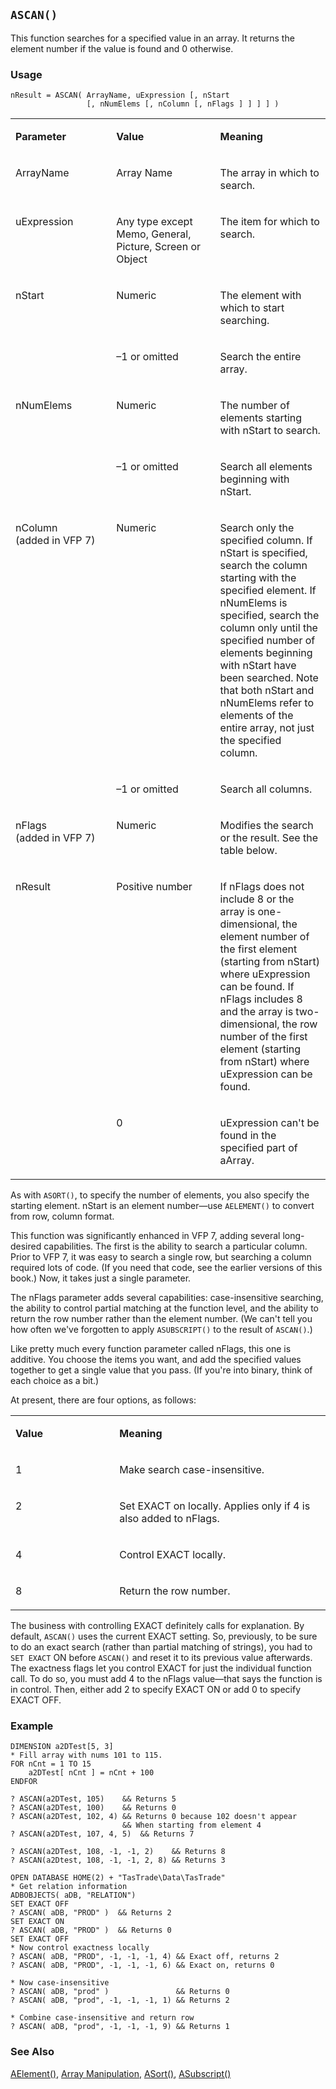 ## `ASCAN()`

This function searches for a specified value in an array. It returns the element number if the value is found and 0 otherwise.

### Usage

```foxpro
nResult = ASCAN( ArrayName, uExpression [, nStart
                 [, nNumElems [, nColumn [, nFlags ] ] ] ] )
```
<table>
<tr>
  <td width="32%" valign="top">
  <p><b>Parameter</b></p>
  </td>
  <td width="23%" valign="top">
  <p><b>Value</b></p>
  </td>
  <td width="45%" valign="top">
  <p><b>Meaning</b></p>
  </td>
 </tr>
<tr>
  <td width="32%" valign="top">
  <p>ArrayName</p>
  </td>
  <td width="23%" valign="top">
  <p>Array Name</p>
  </td>
  <td width="45%" valign="top">
  <p>The array in which to search.</p>
  </td>
 </tr>
<tr>
  <td width="32%" valign="top">
  <p>uExpression</p>
  </td>
  <td width="23%" valign="top">
  <p>Any type except Memo, General, Picture, Screen or Object</p>
  </td>
  <td width="45%" valign="top">
  <p>The item for which to search.</p>
  </td>
 </tr>
<tr>
  <td width="32%" rowspan="2" valign="top">
  <p>nStart</p>
  </td>
  <td width="23%" valign="top">
  <p>Numeric</p>
  </td>
  <td width="45%" valign="top">
  <p>The element with which to start searching.</p>
  </td>
 </tr>
<tr>
  <td width="33%" valign="top">
  <p>&ndash;1 or omitted</p>
  </td>
  <td width="67%" valign="top">
  <p>Search the entire array.</p>
  </td>
 </tr>
<tr>
  <td width="32%" rowspan="2" valign="top">
  <p>nNumElems</p>
  </td>
  <td width="23%" valign="top">
  <p>Numeric</p>
  </td>
  <td width="45%" valign="top">
  <p>The number of elements starting with nStart to search.</p>
  </td>
 </tr>
<tr>
  <td width="33%" valign="top">
  <p>&ndash;1 or omitted</p>
  </td>
  <td width="67%" valign="top">
  <p>Search all elements beginning with nStart.</p>
  </td>
 </tr>
<tr>
  <td width="32%" rowspan="2" valign="top">
  <p>nColumn<br> (added in VFP 7)</p>
  </td>
  <td width="23%" valign="top">
  <p>Numeric</p>
  </td>
  <td width="45%" valign="top">
  <p>Search only the specified column. If nStart is specified, search the column starting with the specified element. If nNumElems is specified, search the column only until the specified number of elements beginning with nStart have been searched. Note that both nStart and nNumElems refer to elements of the entire array, not just the specified column.</p>
  </td>
 </tr>
<tr>
  <td width="33%" valign="top">
  <p>&ndash;1 or omitted</p>
  </td>
  <td width="67%" valign="top">
  <p>Search all columns.</p>
  </td>
 </tr>
<tr>
  <td width="32%" valign="top">
  <p>nFlags<br> (added in VFP 7)</p>
  </td>
  <td width="23%" valign="top">
  <p>Numeric</p>
  </td>
  <td width="45%" valign="top">
  <p>Modifies the search or the result. See the table below.</p>
  </td>
 </tr>
<tr>
  <td width="32%" rowspan="2" valign="top">
  <p>nResult</p>
  </td>
  <td width="23%" valign="top">
  <p>Positive number</p>
  </td>
  <td width="45%" valign="top">
  <p>If nFlags does not include 8 or the array is one-dimensional, the element number of the first element (starting from nStart) where uExpression can be found. If nFlags includes 8 and the array is two-dimensional, the row number of the first element (starting from nStart) where uExpression can be found.</p>
  </td>
 </tr>
<tr>
  <td width="33%" valign="top">
  <p>0</p>
  </td>
  <td width="67%" valign="top">
  <p>uExpression can't be found in the specified part of aArray.</p>
  </td>
 </tr>
</table>

As with `ASORT()`, to specify the number of elements, you also specify the starting element. nStart is an element number&mdash;use `AELEMENT()` to convert from row, column format.

This function was significantly enhanced in VFP 7, adding several long-desired capabilities. The first is the ability to search a particular column. Prior to VFP 7, it was easy to search a single row, but searching a column required lots of code. (If you need that code, see the earlier versions of this book.) Now, it takes just a single parameter.

The nFlags parameter adds several capabilities: case-insensitive searching, the ability to control partial matching at the function level, and the ability to return the row number rather than the element number. (We can't tell you how often we've forgotten to apply `ASUBSCRIPT()` to the result of `ASCAN()`.)

Like pretty much every function parameter called nFlags, this one is additive. You choose the items you want, and add the specified values together to get a single value that you pass. (If you're into binary, think of each choice as a bit.)

At present, there are four options, as follows:

<table>
<tr>
  <td width="33%" valign="top">
  <p><b>Value</b></p>
  </td>
  <td width="67%" valign="top">
  <p><b>Meaning</b></p>
  </td>
 </tr>
<tr>
  <td width="33%" valign="top">
  <p>1</p>
  </td>
  <td width="67%" valign="top">
  <p>Make search case-insensitive.</p>
  </td>
 </tr>
<tr>
  <td width="33%" valign="top">
  <p>2</p>
  </td>
  <td width="67%" valign="top">
  <p>Set EXACT on locally. Applies only if 4 is also added to nFlags.</p>
  </td>
 </tr>
<tr>
  <td width="33%" valign="top">
  <p>4</p>
  </td>
  <td width="67%" valign="top">
  <p>Control EXACT locally.</p>
  </td>
 </tr>
<tr>
  <td width="33%" valign="top">
  <p>8</p>
  </td>
  <td width="67%" valign="top">
  <p>Return the row number.</p>
  </td>
 </tr>
</table>

The business with controlling EXACT definitely calls for explanation. By default, `ASCAN()` uses the current EXACT setting. So, previously, to be sure to do an exact search (rather than partial matching of strings), you had to `SET EXACT` ON before `ASCAN()` and reset it to its previous value afterwards. The exactness flags let you control EXACT for just the individual function call. To do so, you must add 4 to the nFlags value&mdash;that says the function is in control. Then, either add 2 to specify EXACT ON or add 0 to specify EXACT OFF.

### Example

```foxpro
DIMENSION a2DTest[5, 3]
* Fill array with nums 101 to 115.
FOR nCnt = 1 TO 15
    a2DTest[ nCnt ] = nCnt + 100
ENDFOR

? ASCAN(a2DTest, 105)    && Returns 5
? ASCAN(a2DTest, 100)    && Returns 0
? ASCAN(a2DTest, 102, 4) && Returns 0 because 102 doesn't appear
                         && When starting from element 4
? ASCAN(a2DTest, 107, 4, 5)  && Returns 7

? ASCAN(a2DTest, 108, -1, -1, 2)    && Returns 8
? ASCAN(a2Dtest, 108, -1, -1, 2, 8) && Returns 3

OPEN DATABASE HOME(2) + "TasTrade\Data\TasTrade"
* Get relation information
ADBOBJECTS( aDB, "RELATION")
SET EXACT OFF
? ASCAN( aDB, "PROD" )  && Returns 2
SET EXACT ON
? ASCAN( aDB, "PROD" )  && Returns 0
SET EXACT OFF
* Now control exactness locally
? ASCAN( aDB, "PROD", -1, -1, -1, 4) && Exact off, returns 2
? ASCAN( aDB, "PROD", -1, -1, -1, 6) && Exact on, returns 0

* Now case-insensitive
? ASCAN( aDB, "prod" )               && Returns 0
? ASCAN( aDB, "prod", -1, -1, -1, 1) && Returns 2

* Combine case-insensitive and return row
? ASCAN( aDB, "prod", -1, -1, -1, 9) && Returns 1
```
### See Also

[AElement()](s4g213.md), [Array Manipulation](s4g282.md), [ASort()](s4g217.md), [ASubscript()](s4g213.md)